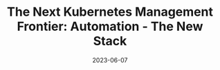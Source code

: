 ---
category:
- .nan
date: 2023-06-07
keyword_suggestion: wordpress management services
post_inspiration: https://thenewstack.io/the-next-kubernetes-management-frontier-automation/
silot_terms: digital transformation
title: 'The Next Kubernetes Management Frontier: <b>Automation</b> - The New Stack'
---